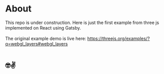 # About
This repo is under construction. Here is just the first example from three js implemented on React using Gatsby. 
<br>
<br>
The original example demo is live here: https://threejs.org/examples/?q=webgl_layers#webgl_layers
<br>
<br>
## 🤓✌